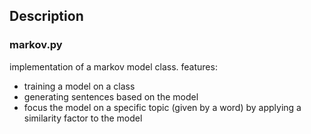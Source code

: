## Description

### markov.py
implementation of a markov model class. features:
- training a model on a class
- generating sentences based on the model
- focus the model on a specific topic (given by a word) by applying a similarity factor to the model
